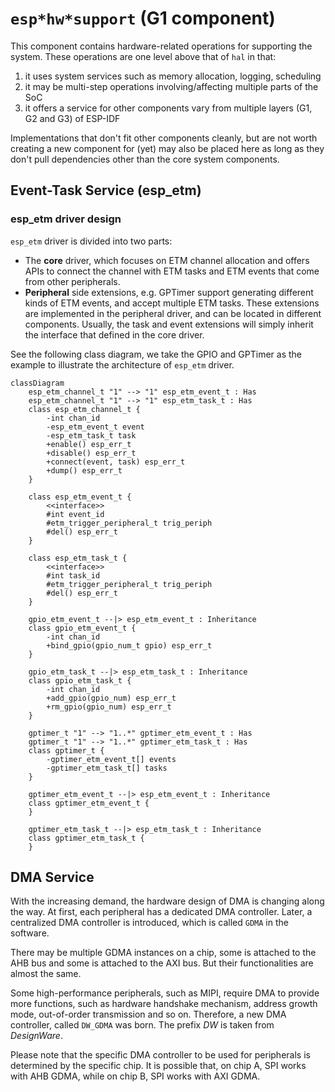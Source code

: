 # `esp*hw*support` (G1 component)

This component contains hardware-related operations for supporting the system. These operations are one level above that of `hal` in that:

1. it uses system services such as memory allocation, logging, scheduling
2. it may be multi-step operations involving/affecting multiple parts of the SoC
3. it offers a service for other components vary from multiple layers (G1, G2 and G3) of ESP-IDF

Implementations that don't fit other components cleanly, but are not worth creating a new component for (yet) may also be placed here as long as they don't pull dependencies other than the core system components.

## Event-Task Service (esp_etm)

### esp_etm driver design

`esp_etm` driver is divided into two parts:

* The **core** driver, which focuses on ETM channel allocation and offers APIs to connect the channel with ETM tasks and ETM events that come from other peripherals.
* **Peripheral** side extensions, e.g. GPTimer support generating different kinds of ETM events, and accept multiple ETM tasks. These extensions are implemented in the peripheral driver, and can be located in different components. Usually, the task and event extensions will simply inherit the interface that defined in the core driver.

See the following class diagram, we take the GPIO and GPTimer as the example to illustrate the architecture of `esp_etm` driver.

```mermaid
classDiagram
    esp_etm_channel_t "1" --> "1" esp_etm_event_t : Has
    esp_etm_channel_t "1" --> "1" esp_etm_task_t : Has
    class esp_etm_channel_t {
        -int chan_id
        -esp_etm_event_t event
        -esp_etm_task_t task
        +enable() esp_err_t
        +disable() esp_err_t
        +connect(event, task) esp_err_t
        +dump() esp_err_t
    }

    class esp_etm_event_t {
        <<interface>>
        #int event_id
        #etm_trigger_peripheral_t trig_periph
        #del() esp_err_t
    }

    class esp_etm_task_t {
        <<interface>>
        #int task_id
        #etm_trigger_peripheral_t trig_periph
        #del() esp_err_t
    }

    gpio_etm_event_t --|> esp_etm_event_t : Inheritance
    class gpio_etm_event_t {
        -int chan_id
        +bind_gpio(gpio_num_t gpio) esp_err_t
    }

    gpio_etm_task_t --|> esp_etm_task_t : Inheritance
    class gpio_etm_task_t {
        -int chan_id
        +add_gpio(gpio_num) esp_err_t
        +rm_gpio(gpio_num) esp_err_t
    }

    gptimer_t "1" --> "1..*" gptimer_etm_event_t : Has
    gptimer_t "1" --> "1..*" gptimer_etm_task_t : Has
    class gptimer_t {
        -gptimer_etm_event_t[] events
        -gptimer_etm_task_t[] tasks
    }

    gptimer_etm_event_t --|> esp_etm_event_t : Inheritance
    class gptimer_etm_event_t {
    }

    gptimer_etm_task_t --|> esp_etm_task_t : Inheritance
    class gptimer_etm_task_t {
    }
```

## DMA Service

With the increasing demand, the hardware design of DMA is changing along the way. At first, each peripheral has a dedicated DMA controller. Later, a centralized DMA controller is introduced, which is called `GDMA` in the software.

There may be multiple GDMA instances on a chip, some is attached to the AHB bus and some is attached to the AXI bus. But their functionalities are almost the same.

Some high-performance peripherals, such as MIPI, require DMA to provide more functions, such as hardware handshake mechanism, address growth mode, out-of-order transmission and so on. Therefore, a new DMA controller, called `DW_GDMA` was born. The prefix *DW* is taken from *DesignWare*.

Please note that the specific DMA controller to be used for peripherals is determined by the specific chip. It is possible that, on chip A, SPI works with AHB GDMA, while on chip B, SPI works with AXI GDMA.
